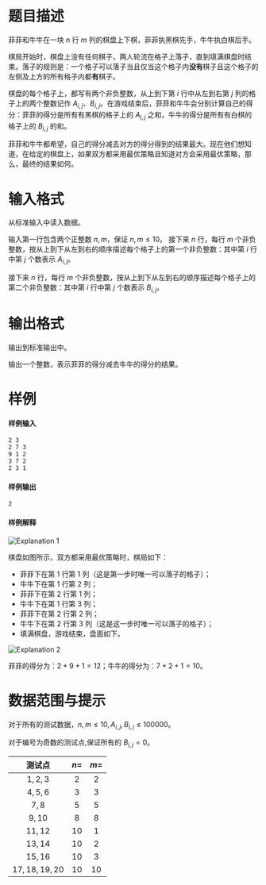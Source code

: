 
# 题目描述

菲菲和牛牛在一块 $n$ 行 $m$ 列的棋盘上下棋，菲菲执黑棋先手，牛牛执白棋后手。

棋局开始时，棋盘上没有任何棋子，两人轮流在格子上落子，直到填满棋盘时结束。落子的规则是：一个格子可以落子当且仅当这个格子内**没有**棋子且这个格子的左侧及上方的所有格子内都**有**棋子。

棋盘的每个格子上，都写有两个非负整数，从上到下第 $i$ 行中从左到右第 $j$ 列的格子上的两个整数记作 $A_{i,j}$、$B_{i,j}$。在游戏结束后，菲菲和牛牛会分别计算自己的得分：菲菲的得分是所有有黑棋的格子上的 $A_{i,j}$ 之和，牛牛的得分是所有有白棋的格子上的 $B_{i,j}$ 的和。

菲菲和牛牛都希望，自己的得分减去对方的得分得到的结果最大。现在他们想知道，在给定的棋盘上，如果双方都采用最优策略且知道对方会采用最优策略，那么，最终的结果如何。

# 输入格式

从标准输入中读入数据。

输入第一行包含两个正整数 $n, m$，保证 $n, m \leq 10$。
接下来 $n$ 行，每行 $m$ 个非负整数，按从上到下从左到右的顺序描述每个格子上的第一个非负整数：其中第 $i$ 行中第 $j$ 个数表示 $A_{i,j}$。

接下来 $n$ 行，每行 $m$ 个非负整数，按从上到下从左到右的顺序描述每个格子上的第二个非负整数：其中第 $i$ 行中第 $j$ 个数表示 $B_{i,j}$。

# 输出格式

输出到标准输出中。

输出一个整数，表示菲菲的得分减去牛牛的得分的结果。

# 样例

#### 样例输入

```plain
2 3
2 7 3
9 1 2
3 7 2
2 3 1
```

#### 样例输出

```plain
2
```

#### 样例解释

![Explanation 1](/source/loj/2471/img/aHR0cHM6Ly9sb2ouYWMvcHJvYmxlbS8xL3Rlc3RkYXRhL2Rvd25sb2FkL1QxRXhwbGFpbjEucG5n.png)

棋盘如图所示，双方都采用最优策略时，棋局如下：

+ 菲菲下在第 $1$ 行第 $1$ 列（这是第一步时唯一可以落子的格子）；
+ 牛牛下在第 $1$ 行第 $2$ 列；
+ 菲菲下在第 $2$ 行第 $1$ 列；
+ 牛牛下在第 $1$ 行第 $3$ 列；
+ 菲菲下在第 $2$ 行第 $2$ 列；
+ 牛牛下在第 $2$ 行第 $3$ 列（这是这一步时唯一可以落子的格子）；
+ 填满棋盘，游戏结束，盘面如下。

![Explanation 2](/source/loj/2471/img/aHR0cHM6Ly9sb2ouYWMvcHJvYmxlbS8xL3Rlc3RkYXRhL2Rvd25sb2FkL1QxRXhwbGFpbjIucG5n.png)

菲菲的得分为：$2 + 9 + 1 = 12$；牛牛的得分为：$7 + 2 + 1 = 10$。

# 数据范围与提示

对于所有的测试数据，$n, m \leq 10, A_{i,j}, B_{i,j} \leq 100000$。

对于编号为奇数的测试点,保证所有的 $B_{i,j} = 0$。

|	测试点	|	$n=$	|	$m=$	|
|:----------------:|:----------------:|:----------------:|
|	$1,2,3$	|	$2$		|	$2$		|
|	$4,5,6$	|	$3$		|	$3$		|
|	$7,8$	|	$5$		|	$5$		|
|	$9,10$	|	$8$		|	$8$		|
|	$11,12$	|	$10$	|	$1$		|
|	$13,14$	|	$10$	|	$2$		|
|	$15,16$	|	$10$	|	$3$		|
|$17,18,19,20$|	$10$	|	$10$	|

